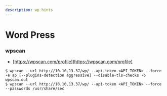 ```yaml
---
description: wp hints
---
```


# Word Press

### wpscan <a href="#wpscan" id="wpscan"></a>

* [https://wpscan.com/profile](https://wpscan.com/profile)

```
$ wpscan --url http://10.10.13.37/wp/ --api-token <API_TOKEN> --force -e ap [--plugins-detection aggressive] --disable-tls-checks -o wpscan.out
$ wpscan --url http://10.10.13.37/wp/ --api-token <API_TOKEN> --force --passwords /usr/share/sec
```
